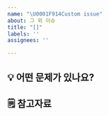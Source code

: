 ```yaml
---
name: "\U0001F914Custom issue"
about: 그 외 이슈
title: "[]"
labels: ''
assignees: ''

---
```


## 💡 어떤 문제가 있나요?


## 🗒️ 참고자료
